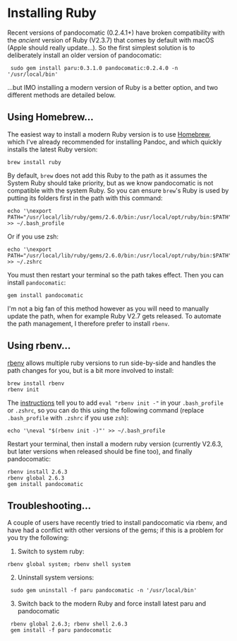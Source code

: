 # Installing Ruby  

Recent versions of pandocomatic (0.2.4.1+) have broken compatibility with the *ancient* version of Ruby (V2.3.7) that comes by default with macOS (Apple should really update…). So the first simplest solution is to deliberately install an older version of pandocomatic:

```shell
 sudo gem install paru:0.3.1.0 pandocomatic:0.2.4.0 -n '/usr/local/bin'
 ```

…but IMO installing a modern version of Ruby is a better option, and two different methods are detailed below.

## Using Homebrew…  

The easiest way to install a modern Ruby version is to use [Homebrew](https://brew.sh/), which I've already recommended for installing Pandoc, and which quickly installs the latest Ruby version:

```shell
brew install ruby
```

By default, `brew` does not add this Ruby to the path as it assumes the System Ruby should take priority, but as we know pandocomatic is not compatible with the system Ruby. So you can ensure `brew`'s Ruby is used by putting its folders first in the path with this command:  

```shell
echo '\nexport PATH="/usr/local/lib/ruby/gems/2.6.0/bin:/usr/local/opt/ruby/bin:$PATH"' >> ~/.bash_profile
```

Or if you use zsh:  

```shell
echo '\nexport PATH="/usr/local/lib/ruby/gems/2.6.0/bin:/usr/local/opt/ruby/bin:$PATH"' >> ~/.zshrc
```

You must then restart your terminal so the path takes effect. Then you can install `pandocomatic`:  

```shell
gem install pandocomatic
```

I'm not a big fan of this method however as you will need to manually update the path, when for example Ruby V2.7 gets released. To automate the path management, I therefore prefer to install `rbenv`.

## Using rbenv…  

[rbenv](https://github.com/rbenv/rbenv) allows multiple ruby versions to run side-by-side and handles the path changes for you, but is a bit more involved to install:

```shell
brew install rbenv
rbenv init
```

The [instructions](https://github.com/rbenv/rbenv#homebrew-on-macos) tell you to add `eval "rbenv init -"` in your `.bash_profile` or `.zshrc`, so you can do this using the following command (replace `.bash_profile` with `.zshrc` if you use `zsh`):

```shell
echo '\neval "$(rbenv init -)"' >> ~/.bash_profile
```

Restart your terminal, then install a modern ruby version (currently V2.6.3, but later versions when released should be fine too), and finally pandocomatic:

```shell
rbenv install 2.6.3
rbenv global 2.6.3
gem install pandocomatic
```

## Troubleshooting…

A couple of users have recently tried to install pandocomatic via rbenv, and have had a conflict with other versions of the gems; if this is a problem for you try the following:

1. Switch to system ruby:
```shell
rbenv global system; rbenv shell system
```

2. Uninstall system versions:
```shell
 sudo gem uninstall -f paru pandocomatic -n '/usr/local/bin' 
```

3. Switch back to the modern Ruby and force install latest paru and pandocomatic
```shell
 rbenv global 2.6.3; rbenv shell 2.6.3 
 gem install -f paru pandocomatic
```


